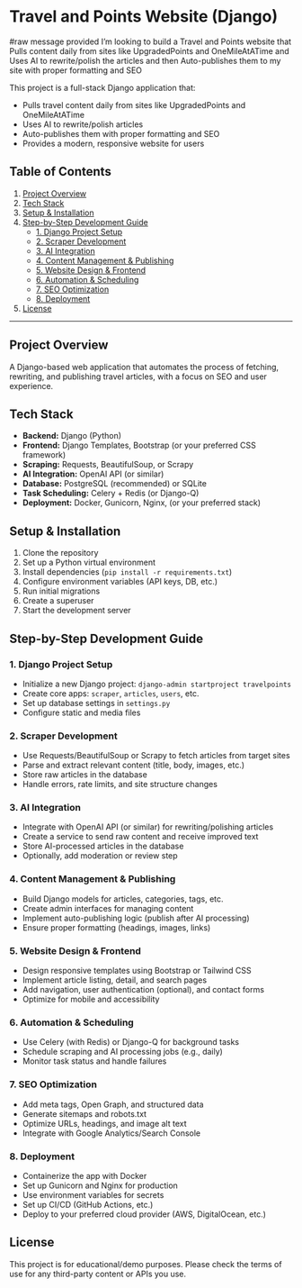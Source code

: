 # Travel and Points Website (Django)

#raw message provided
I’m looking to build a Travel and Points website that Pulls content daily from sites like UpgradedPoints and OneMileAtATime
and Uses AI to rewrite/polish the articles
and then Auto-publishes them to my site with proper formatting and SEO

This project is a full-stack Django application that:
- Pulls travel content daily from sites like UpgradedPoints and OneMileAtATime
- Uses AI to rewrite/polish articles
- Auto-publishes them with proper formatting and SEO
- Provides a modern, responsive website for users

## Table of Contents
1. [Project Overview](#project-overview)
2. [Tech Stack](#tech-stack)
3. [Setup & Installation](#setup--installation)
4. [Step-by-Step Development Guide](#step-by-step-development-guide)
    - [1. Django Project Setup](#1-django-project-setup)
    - [2. Scraper Development](#2-scraper-development)
    - [3. AI Integration](#3-ai-integration)
    - [4. Content Management & Publishing](#4-content-management--publishing)
    - [5. Website Design & Frontend](#5-website-design--frontend)
    - [6. Automation & Scheduling](#6-automation--scheduling)
    - [7. SEO Optimization](#7-seo-optimization)
    - [8. Deployment](#8-deployment)
5. [License](#license)

---

## Project Overview
A Django-based web application that automates the process of fetching, rewriting, and publishing travel articles, with a focus on SEO and user experience.

## Tech Stack
- **Backend:** Django (Python)
- **Frontend:** Django Templates, Bootstrap (or your preferred CSS framework)
- **Scraping:** Requests, BeautifulSoup, or Scrapy
- **AI Integration:** OpenAI API (or similar)
- **Database:** PostgreSQL (recommended) or SQLite
- **Task Scheduling:** Celery + Redis (or Django-Q)
- **Deployment:** Docker, Gunicorn, Nginx, (or your preferred stack)

## Setup & Installation
1. Clone the repository
2. Set up a Python virtual environment
3. Install dependencies (`pip install -r requirements.txt`)
4. Configure environment variables (API keys, DB, etc.)
5. Run initial migrations
6. Create a superuser
7. Start the development server

## Step-by-Step Development Guide

### 1. Django Project Setup
- Initialize a new Django project: `django-admin startproject travelpoints`
- Create core apps: `scraper`, `articles`, `users`, etc.
- Set up database settings in `settings.py`
- Configure static and media files

### 2. Scraper Development
- Use Requests/BeautifulSoup or Scrapy to fetch articles from target sites
- Parse and extract relevant content (title, body, images, etc.)
- Store raw articles in the database
- Handle errors, rate limits, and site structure changes

### 3. AI Integration
- Integrate with OpenAI API (or similar) for rewriting/polishing articles
- Create a service to send raw content and receive improved text
- Store AI-processed articles in the database
- Optionally, add moderation or review step

### 4. Content Management & Publishing
- Build Django models for articles, categories, tags, etc.
- Create admin interfaces for managing content
- Implement auto-publishing logic (publish after AI processing)
- Ensure proper formatting (headings, images, links)

### 5. Website Design & Frontend
- Design responsive templates using Bootstrap or Tailwind CSS
- Implement article listing, detail, and search pages
- Add navigation, user authentication (optional), and contact forms
- Optimize for mobile and accessibility

### 6. Automation & Scheduling
- Use Celery (with Redis) or Django-Q for background tasks
- Schedule scraping and AI processing jobs (e.g., daily)
- Monitor task status and handle failures

### 7. SEO Optimization
- Add meta tags, Open Graph, and structured data
- Generate sitemaps and robots.txt
- Optimize URLs, headings, and image alt text
- Integrate with Google Analytics/Search Console

### 8. Deployment
- Containerize the app with Docker
- Set up Gunicorn and Nginx for production
- Use environment variables for secrets
- Set up CI/CD (GitHub Actions, etc.)
- Deploy to your preferred cloud provider (AWS, DigitalOcean, etc.)

## License
This project is for educational/demo purposes. Please check the terms of use for any third-party content or APIs you use. 